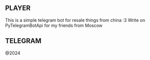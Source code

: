 ## **PLAYER**

This is a simple telegram bot for resale things from china :3
Write on PyTelegramBotApi for my friends from Moscow

## **TELEGRAM**
@2024
